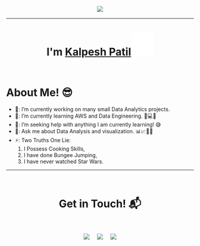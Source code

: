 <p align="center">
  <img src="https://miro.medium.com/max/2048/1*OohqW5DGh9CQS4hLY5FXzA.png" height="230"/>
</p>
<hr>
<h1 align="center">I'm <a href="https://github.com/Helix277">Kalpesh Patil<a><img src="https://github.com/Kathryn-Jie/Kathryn-Jie/blob/main/wave.gif" width="60px"/></h1>
<Br>
<h1>About Me! 😎</h1>

- 🔭: I’m currently working on many small Data Analytics projects.
- 🌱: I’m currently learning AWS and Data Engineering. 🧠💻🤖
- 🤔: I’m seeking help with anything I am currently learning! 😅
- 💬: Ask me about Data Analysis and visualization. 📊📈🤖🧠
- ⚡: Two Truths One Lie:
     1. I Possess Cooking Skills,
     2. I have done Bungee Jumping,
     3. I have never watched Star Wars.

<hr>
<Br>
<h1 align="center">Get in Touch! 📬</h1>
<Br>
<p align="center">
<a href="https://www.linkedin.com/in/kalpeshpatil2000" target="blank"><img align="center" src="https://img.shields.io/badge/Kalpesh Patil-0077B5?style=for-the-badge&logo=linkedin&logoColor=white" /></a> &nbsp;&nbsp;&nbsp;  <a href="mailto:patilkalpesh004@gmail.com" target="blank"><img align="center" src="https://img.shields.io/badge/patilkalpesh004@gmail.com-D14836?style=for-the-badge&logo=gmail&logoColor=white" /></a>    &nbsp;&nbsp;&nbsp;       <a href="https://www.github.com/Helix277" target="blank"><img align="center" src="https://img.shields.io/badge/Helix277-100000?style=for-the-badge&logo=github&logoColor=white" /></a>
</p>
